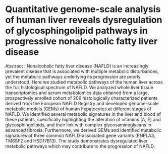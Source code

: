 # Quantitative genome-scale analysis of human liver reveals dysregulation of glycosphingolipid pathways in progressive nonalcoholic fatty liver disease #
Abstract :
Nonalcoholic fatty liver disease (NAFLD) is an increasingly prevalent disease that is associated with multiple metabolic disturbances, yet the metabolic pathways underlying its progression are poorly understood. Here we studied metabolic pathways of the human liver across the full histological spectrum of NAFLD. 
We analyzed whole liver tissue transcriptomics and serum metabolomics data obtained from a large, prospectively enrolled cohort of 206 histologically characterized patients derived from the European NAFLD Registry and developed genome-scale metabolic models (GEMs) of human hepatocytes at different stages of NAFLD. 
We identified several metabolic signatures in the liver and blood of these patients, specifically highlighting the alteration of vitamins (A, E) and glycosphingolipids, and their link with complex glycosaminoglycans in advanced fibrosis. 
Furthermore, we derived GEMs and identified metabolic signatures of three common NAFLD-associated gene variants (PNPLA3, TM6SF2 and HSD17B13). 
The study demonstrates dysregulated liver metabolic pathways which may contribute to the progression of NAFLD.


